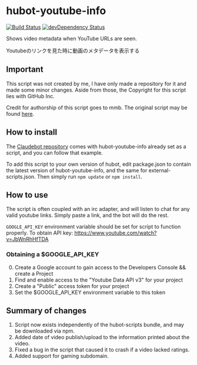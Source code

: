 # hubot-youtube-info

[![Build Status](https://travis-ci.org/ClaudeBot/hubot-youtube-info.svg)](https://travis-ci.org/ClaudeBot/hubot-youtube-info)
[![devDependency Status](https://david-dm.org/ClaudeBot/hubot-youtube-info/dev-status.svg)](https://david-dm.org/ClaudeBot/hubot-youtube-info#info=devDependencies)

Shows video metadata when YouTube URLs are seen.

Youtubeのリンクを見た時に動画のメタデータを表示する


## Important

This script was not created by me, I have only made a repository for it and made some
minor changes.  Aside from those, the Copyright for this script lies with GitHub Inc.

Credit for authorship of this script goes to mmb.  The original script may be found
[here](https://github.com/github/hubot-scripts/blob/master/src/scripts/youtube-info.coffee).


## How to install

The [Claudebot repository](https://github.com/ClaudeBot/ClaudeBot) comes with
hubot-youtube-info already set as a script, and you can follow that example.

To add this script to your own version of hubot, edit package.json to contain the
latest version of hubot-youtube-info, and the same for external-scripts.json.
Then simply run `npm update` or `npm install`.


## How to use

The script is often coupled with an irc adapter, and will listen to chat for any valid
youtube links.  Simply paste a link, and the bot will do the rest.

`GOOGLE_API_KEY` environment variable should be set for script to function properly. To obtain API key: https://www.youtube.com/watch?v=JbWnRhHfTDA


### Obtaining a $GOOGLE\_API\_KEY
0. Create a Google account to gain access to the Developers Console && create a Project
1. Find and enable access to the "Youtube Data API v3" for your project
2. Create a "Public" access token for your project
4. Set the $GOOGLE\_API\_KEY environment variable to this token


## Summary of changes

1.  Script now exists independently of the hubot-scripts bundle, and may be
    downloaded via npm.
2.  Added date of video publish/upload to the information printed about the video.
3.  Fixed a bug in the script that caused it to crash if a video lacked ratings.
4.  Added support for gaming subdomain.
